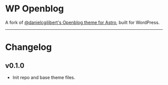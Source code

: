 # WP Openblog

A fork of [@danielcgilibert's Openblog theme for Astro](https://github.com/danielcgilibert/blog-template), built for WordPress.

---

# Changelog

## v0.1.0

-   Init repo and base theme files.

